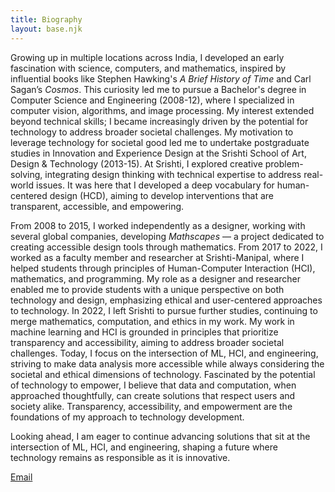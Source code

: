 ```yaml
---
title: Biography
layout: base.njk
---
```


Growing up in multiple locations across India, I developed an early fascination with science, computers, and mathematics, inspired by influential books like Stephen Hawking's *A Brief History of Time* and Carl Sagan’s *Cosmos*. This curiosity led me to pursue a Bachelor's degree in Computer Science and Engineering (2008-12), where I specialized in computer vision, algorithms, and image processing. My interest extended beyond technical skills; I became increasingly driven by the potential for technology to address broader societal challenges. My motivation to leverage technology for societal good led me to undertake postgraduate studies in Innovation and Experience Design at the Srishti School of Art, Design & Technology (2013-15). At Srishti, I explored creative problem-solving, integrating design thinking with technical expertise to address real-world issues. It was here that I developed a deep vocabulary for human-centered design (HCD), aiming to develop interventions that are transparent, accessible, and empowering.

From 2008 to 2015, I worked independently as a designer, working with several global companies, developing *Mathscapes* — a project dedicated to creating accessible design tools through mathematics. From 2017 to 2022, I worked as a faculty member and researcher at Srishti-Manipal, where I helped students through principles of Human-Computer Interaction (HCI), mathematics, and programming. My role as a designer and researcher enabled me to provide students with a unique perspective on both technology and design, emphasizing ethical and user-centered approaches to technology. In 2022, I left Srishti to pursue further studies, continuing to merge mathematics, computation, and ethics in my work. My work in machine learning and HCI is grounded in principles that prioritize transparency and accessibility, aiming to address broader societal challenges. Today, I focus on the intersection of ML, HCI, and engineering, striving to make data analysis more accessible while always considering the societal and ethical dimensions of technology. Fascinated by the potential of technology to empower, I believe that data and computation, when approached thoughtfully, can create solutions that respect users and society alike. Transparency, accessibility, and empowerment are the foundations of my approach to technology development.

Looking ahead, I am eager to continue advancing solutions that sit at the intersection of ML, HCI, and engineering, shaping a future where technology remains as responsible as it is innovative.

[Email](mailto:hi@gvsh.cc)
